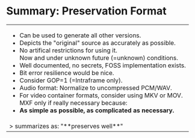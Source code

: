 
# Summary: Preservation Format

<table>
<tr>
<td class="small">

  * Can be used to generate all other versions.
  * Depicts the "original" source as accurately as possible.
  * No artifical restrictions for using it.  
    Now and under unknown future (=unknown) conditions.
  * Well documented, no secrets, FOSS implementation exists.
  * Bit error resilience would be nice.
  * Consider GOP=1 (=Intraframe only).
  * Audio format: Normalize to uncompressed PCM/WAV.
  * For video container formats, consider using MKV or MOV.  
    MXF only if really necessary because:
  * **As simple as possible, as complicated as necessary.**

</td>
</tr>
<tr>

<td>
> summarizes as: "**preserves well**"
</td>
</table>

